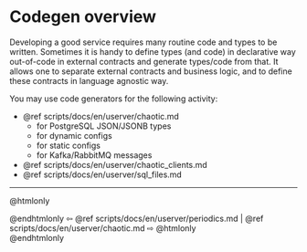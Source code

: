 # Codegen overview

Developing a good service requires many routine code and types to be written.
Sometimes it is handy to define types (and code) in declarative way out-of-code in external contracts and generate types/code from that.
It allows one to separate external contracts and business logic, and to define these contracts in language agnostic way. 

You may use code generators for the following activity:
* @ref scripts/docs/en/userver/chaotic.md
  * for PostgreSQL JSON/JSONB types
  * for dynamic configs 
  * for static configs
  * for Kafka/RabbitMQ messages
* @ref scripts/docs/en/userver/chaotic_clients.md
* @ref scripts/docs/en/userver/sql_files.md 

----------

@htmlonly <div class="bottom-nav"> @endhtmlonly
⇦ @ref scripts/docs/en/userver/periodics.md | @ref scripts/docs/en/userver/chaotic.md ⇨
@htmlonly </div> @endhtmlonly
